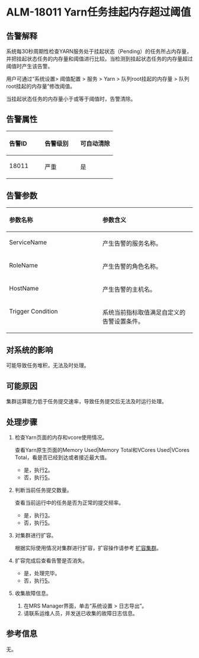 # ALM-18011 Yarn任务挂起内存超过阈值<a name="ZH-CN_TOPIC_0227338010"></a>

## 告警解释<a name="zh-cn_topic_0227335800_zh-cn_topic_0227101910_zh-cn_topic_0087039425_section43920869"></a>

系统每30秒周期性检查YARN服务处于挂起状态（Pending）的任务所占内存量，并把挂起状态任务的内存量和阈值进行比较。当检测到挂起状态任务的内存量超过阈值时产生该告警。

用户可通过“系统设置\> 阈值配置 \> 服务 \> Yarn \> 队列root挂起的内存量 \> 队列root挂起的内存量”修改阈值。

当挂起状态任务的内存量小于或等于阈值时，告警清除。

## 告警属性<a name="zh-cn_topic_0227335800_zh-cn_topic_0227101910_zh-cn_topic_0087039425_section59743502"></a>

<a name="zh-cn_topic_0227335800_zh-cn_topic_0227101910_zh-cn_topic_0087039425_table64843092"></a>
<table><thead align="left"><tr id="zh-cn_topic_0227335800_zh-cn_topic_0227101910_zh-cn_topic_0087039425_row10409628"><th class="cellrowborder" valign="top" width="33.33333333333333%" id="mcps1.1.4.1.1"><p id="zh-cn_topic_0227335800_zh-cn_topic_0227101910_zh-cn_topic_0087039425_p37873528"><a name="zh-cn_topic_0227335800_zh-cn_topic_0227101910_zh-cn_topic_0087039425_p37873528"></a><a name="zh-cn_topic_0227335800_zh-cn_topic_0227101910_zh-cn_topic_0087039425_p37873528"></a>告警ID</p>
</th>
<th class="cellrowborder" valign="top" width="33.33333333333333%" id="mcps1.1.4.1.2"><p id="zh-cn_topic_0227335800_zh-cn_topic_0227101910_zh-cn_topic_0087039425_p47856888"><a name="zh-cn_topic_0227335800_zh-cn_topic_0227101910_zh-cn_topic_0087039425_p47856888"></a><a name="zh-cn_topic_0227335800_zh-cn_topic_0227101910_zh-cn_topic_0087039425_p47856888"></a>告警级别</p>
</th>
<th class="cellrowborder" valign="top" width="33.33333333333333%" id="mcps1.1.4.1.3"><p id="zh-cn_topic_0227335800_zh-cn_topic_0227101910_zh-cn_topic_0087039425_p51202692"><a name="zh-cn_topic_0227335800_zh-cn_topic_0227101910_zh-cn_topic_0087039425_p51202692"></a><a name="zh-cn_topic_0227335800_zh-cn_topic_0227101910_zh-cn_topic_0087039425_p51202692"></a>可自动清除</p>
</th>
</tr>
</thead>
<tbody><tr id="zh-cn_topic_0227335800_zh-cn_topic_0227101910_zh-cn_topic_0087039425_row53777413"><td class="cellrowborder" valign="top" width="33.33333333333333%" headers="mcps1.1.4.1.1 "><p id="zh-cn_topic_0227335800_zh-cn_topic_0227101910_p431016914314"><a name="zh-cn_topic_0227335800_zh-cn_topic_0227101910_p431016914314"></a><a name="zh-cn_topic_0227335800_zh-cn_topic_0227101910_p431016914314"></a>18011</p>
</td>
<td class="cellrowborder" valign="top" width="33.33333333333333%" headers="mcps1.1.4.1.2 "><p id="zh-cn_topic_0227335800_zh-cn_topic_0227101910_p73091983110"><a name="zh-cn_topic_0227335800_zh-cn_topic_0227101910_p73091983110"></a><a name="zh-cn_topic_0227335800_zh-cn_topic_0227101910_p73091983110"></a>严重</p>
</td>
<td class="cellrowborder" valign="top" width="33.33333333333333%" headers="mcps1.1.4.1.3 "><p id="zh-cn_topic_0227335800_zh-cn_topic_0227101910_p2308169103111"><a name="zh-cn_topic_0227335800_zh-cn_topic_0227101910_p2308169103111"></a><a name="zh-cn_topic_0227335800_zh-cn_topic_0227101910_p2308169103111"></a>是</p>
</td>
</tr>
</tbody>
</table>

## 告警参数<a name="zh-cn_topic_0227335800_zh-cn_topic_0227101910_zh-cn_topic_0087039425_section820607"></a>

<a name="zh-cn_topic_0227335800_zh-cn_topic_0227101910_zh-cn_topic_0087039425_table66543927"></a>
<table><thead align="left"><tr id="zh-cn_topic_0227335800_zh-cn_topic_0227101910_zh-cn_topic_0087039425_row61284534"><th class="cellrowborder" valign="top" width="50%" id="mcps1.1.3.1.1"><p id="zh-cn_topic_0227335800_zh-cn_topic_0227101910_zh-cn_topic_0087039425_p65100236"><a name="zh-cn_topic_0227335800_zh-cn_topic_0227101910_zh-cn_topic_0087039425_p65100236"></a><a name="zh-cn_topic_0227335800_zh-cn_topic_0227101910_zh-cn_topic_0087039425_p65100236"></a>参数名称</p>
</th>
<th class="cellrowborder" valign="top" width="50%" id="mcps1.1.3.1.2"><p id="zh-cn_topic_0227335800_zh-cn_topic_0227101910_zh-cn_topic_0087039425_p38627770"><a name="zh-cn_topic_0227335800_zh-cn_topic_0227101910_zh-cn_topic_0087039425_p38627770"></a><a name="zh-cn_topic_0227335800_zh-cn_topic_0227101910_zh-cn_topic_0087039425_p38627770"></a>参数含义</p>
</th>
</tr>
</thead>
<tbody><tr id="zh-cn_topic_0227335800_zh-cn_topic_0227101910_zh-cn_topic_0087039425_row41841705"><td class="cellrowborder" valign="top" width="50%" headers="mcps1.1.3.1.1 "><p id="zh-cn_topic_0227335800_zh-cn_topic_0227101910_p9439174316"><a name="zh-cn_topic_0227335800_zh-cn_topic_0227101910_p9439174316"></a><a name="zh-cn_topic_0227335800_zh-cn_topic_0227101910_p9439174316"></a>ServiceName</p>
</td>
<td class="cellrowborder" valign="top" width="50%" headers="mcps1.1.3.1.2 "><p id="zh-cn_topic_0227335800_zh-cn_topic_0227101910_zh-cn_topic_0087039425_p48178601"><a name="zh-cn_topic_0227335800_zh-cn_topic_0227101910_zh-cn_topic_0087039425_p48178601"></a><a name="zh-cn_topic_0227335800_zh-cn_topic_0227101910_zh-cn_topic_0087039425_p48178601"></a>产生告警的服务名称。</p>
</td>
</tr>
<tr id="zh-cn_topic_0227335800_zh-cn_topic_0227101910_zh-cn_topic_0087039425_row30954226"><td class="cellrowborder" valign="top" width="50%" headers="mcps1.1.3.1.1 "><p id="zh-cn_topic_0227335800_zh-cn_topic_0227101910_zh-cn_topic_0087039425_p24264406"><a name="zh-cn_topic_0227335800_zh-cn_topic_0227101910_zh-cn_topic_0087039425_p24264406"></a><a name="zh-cn_topic_0227335800_zh-cn_topic_0227101910_zh-cn_topic_0087039425_p24264406"></a>RoleName</p>
</td>
<td class="cellrowborder" valign="top" width="50%" headers="mcps1.1.3.1.2 "><p id="zh-cn_topic_0227335800_zh-cn_topic_0227101910_p8405174319"><a name="zh-cn_topic_0227335800_zh-cn_topic_0227101910_p8405174319"></a><a name="zh-cn_topic_0227335800_zh-cn_topic_0227101910_p8405174319"></a>产生告警的角色名称。</p>
</td>
</tr>
<tr id="zh-cn_topic_0227335800_zh-cn_topic_0227101910_zh-cn_topic_0087039425_row39121107"><td class="cellrowborder" valign="top" width="50%" headers="mcps1.1.3.1.1 "><p id="zh-cn_topic_0227335800_zh-cn_topic_0227101910_zh-cn_topic_0087039425_p14693133"><a name="zh-cn_topic_0227335800_zh-cn_topic_0227101910_zh-cn_topic_0087039425_p14693133"></a><a name="zh-cn_topic_0227335800_zh-cn_topic_0227101910_zh-cn_topic_0087039425_p14693133"></a>HostName</p>
</td>
<td class="cellrowborder" valign="top" width="50%" headers="mcps1.1.3.1.2 "><p id="zh-cn_topic_0227335800_zh-cn_topic_0227101910_zh-cn_topic_0087039425_p49293152"><a name="zh-cn_topic_0227335800_zh-cn_topic_0227101910_zh-cn_topic_0087039425_p49293152"></a><a name="zh-cn_topic_0227335800_zh-cn_topic_0227101910_zh-cn_topic_0087039425_p49293152"></a>产生告警的主机名。</p>
</td>
</tr>
<tr id="zh-cn_topic_0227335800_zh-cn_topic_0227101910_row1987111012143"><td class="cellrowborder" valign="top" width="50%" headers="mcps1.1.3.1.1 "><p id="zh-cn_topic_0227335800_zh-cn_topic_0227101910_p189541711101411"><a name="zh-cn_topic_0227335800_zh-cn_topic_0227101910_p189541711101411"></a><a name="zh-cn_topic_0227335800_zh-cn_topic_0227101910_p189541711101411"></a><span>Trigger Condition</span></p>
</td>
<td class="cellrowborder" valign="top" width="50%" headers="mcps1.1.3.1.2 "><p id="zh-cn_topic_0227335800_zh-cn_topic_0227101910_p995431113148"><a name="zh-cn_topic_0227335800_zh-cn_topic_0227101910_p995431113148"></a><a name="zh-cn_topic_0227335800_zh-cn_topic_0227101910_p995431113148"></a><span>系统当前指标取值满足自定义的告警设置条件。</span></p>
</td>
</tr>
</tbody>
</table>

## 对系统的影响<a name="zh-cn_topic_0227335800_zh-cn_topic_0227101910_zh-cn_topic_0087039425_section7385465"></a>

可能导致任务堆积，无法及时处理。

## 可能原因<a name="zh-cn_topic_0227335800_zh-cn_topic_0227101910_zh-cn_topic_0087039425_section66469189"></a>

集群运算能力低于任务提交速率，导致任务提交后无法及时运行处理。

## 处理步骤<a name="zh-cn_topic_0227335800_zh-cn_topic_0227101910_section14111549283"></a>

1.  检查Yarn页面的内存和vcore使用情况。

    查看Yarn原生页面的Memory Used|Memory Total和VCores Used|VCores Total，看是否已经到达或者接近最大值。

    -   是，执行[2](#zh-cn_topic_0227335800_zh-cn_topic_0227101910_li181801656143013)。
    -   否，执行[5](#zh-cn_topic_0227335800_zh-cn_topic_0227101910_li572522141314)。

2.  <a name="zh-cn_topic_0227335800_zh-cn_topic_0227101910_li181801656143013"></a>判断当前任务提交数量。

    查看当前运行中的任务是否为正常的提交频率。

    -   是，执行[3](#zh-cn_topic_0227335800_zh-cn_topic_0227101910_li10509161210322)。
    -   否，执行[5](#zh-cn_topic_0227335800_zh-cn_topic_0227101910_li572522141314)。

3.  <a name="zh-cn_topic_0227335800_zh-cn_topic_0227101910_li10509161210322"></a>对集群进行扩容。

    根据实际使用情况对集群进行扩容，扩容操作请参考  [扩容集群](扩容集群.md)。

4.  扩容完成后查看告警是否消失。
    -   是，处理完毕。
    -   否，执行[5](#zh-cn_topic_0227335800_zh-cn_topic_0227101910_li572522141314)。

5.  <a name="zh-cn_topic_0227335800_zh-cn_topic_0227101910_li572522141314"></a>收集故障信息。
    1.  在MRS Manager界面，单击“系统设置 \> 日志导出”。
    2.  请联系运维人员，并发送已收集的故障日志信息。


## 参考信息<a name="zh-cn_topic_0227335800_zh-cn_topic_0227101910_zh-cn_topic_0087039425_section15295265"></a>

无。

